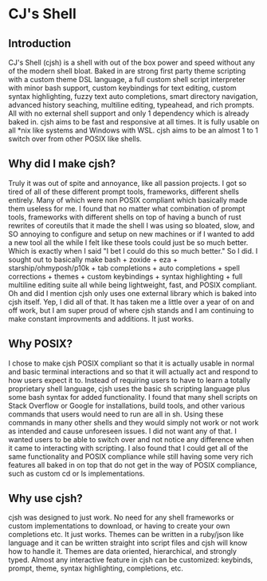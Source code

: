 # CJ's Shell

## Introduction

CJ's Shell (cjsh) is a shell with out of the box power and speed without any of the modern shell bloat. Baked in are strong first party theme scripting with a custom theme DSL language, a full custom shell script interpreter with minor bash support, custom keybindings for text editing, custom syntax highlighting, fuzzy text auto completions, smart directory navigation, advanced history seaching, multiline editing, typeahead, and rich prompts. All with no external shell support and only 1 dependency which is already baked in. cjsh aims to be fast and responsive at all times. It is fully usable on all *nix like systems and Windows with WSL. cjsh aims to be an almost 1 to 1 switch over from other POSIX like shells.

## Why did I make cjsh?

Truly it was out of spite and annoyance, like all passion projects. I got so tired of all of these different prompt tools, frameworks, different shells entirely. Many of which were non POSIX compliant which basically made them useless for me. I found that no matter what combination of prompt tools, frameworks with different shells on top of having a bunch of rust rewrites of coreutils that it made the shell I was using so bloated, slow, and SO annoying to configure and setup on new machines or if I wanted to add a new tool all the while I felt like these tools could just be so much better. Which is exactly when I said "I bet I could do this so much better." So I did. I sought out to basically make bash + zoxide + eza + starship/ohmyposh/p10k + tab completions + auto completions + spell corrections + themes + custom keybindings + syntax highlighting + full multiline editing suite all while being lightweight, fast, and POSIX compliant. Oh and did I mention cjsh only uses one external library which is baked into cjsh itself. Yep, I did all of that. It has taken me a little over a year of on and off work, but I am super proud of where cjsh stands and I am continuing to make constant improvments and additions. It just works.

## Why POSIX?

I chose to make cjsh POSIX compliant so that it is actually usable in normal and basic terminal interactions and so that it will actually act and respond to how users expect it to. Instead of requiring users to have to learn a totally proprietary shell language, cjsh uses the basic sh scripting language plus some bash syntax for added functionality. I found that many shell scripts on Stack Overflow or Google for installations, build tools, and other various commands that users would need to run are all in sh. Using these commands in many other shells and they would simply not work or not work as intended and cause unforeseen issues. I did not want any of that. I wanted users to be able to switch over and not notice any difference when it came to interacting with scripting. I also found that I could get all of the same functionality and POSIX compliance while still having some very rich features all baked in on top that do not get in the way of POSIX compliance, such as custom cd or ls implementations.

## Why use cjsh?

cjsh was designed to just work. No need for any shell frameworks or custom implementations to download, or having to create your own completions etc. It just works. Themes can be written in a ruby/json like language and it can be written straight into script files and cjsh will know how to handle it. Themes are data oriented, hierarchical, and strongly typed. Almost any interactive feature in cjsh can be customized: keybinds, prompt, theme, syntax highlighting, completions, etc.

